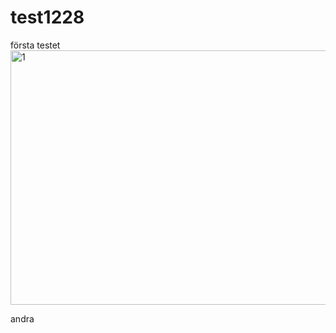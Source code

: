 # test1228


första testet<img width="721" height="407" alt="1" src="https://github.com/user-attachments/assets/78a21892-e063-4318-a841-2a7e63bac5eb" />

andra 
